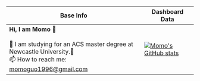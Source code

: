 |Base Info|Dashboard Data|
|----------------------------------------------------------------------|----------------------------------------------------------------------|
| __Hi, I am Momo 👋__<br/><br/>🔭 I am studying for an ACS master degree at Newcastle University.🌱 <br/>📫 How to reach me: momoguo1996@gmail.com<br/>|[![Momo's GitHub stats](https://github-readme-stats.vercel.app/apimomoguo1996=anuraghazra)](https://github.com/anuraghazra/github-readme-stats)
